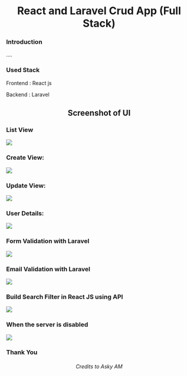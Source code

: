 <h1 align="center">React and Laravel Crud App (Full Stack)</h1>

### Introduction

<p align="justify">....</p>

### Used Stack
<p>Frontend : React js </p>
<p>Backend : Laravel </p>

<h2 align="center">Screenshot of UI</h2>

<h3>List View</h3>
<img src="https://user-images.githubusercontent.com/89337309/220360353-6a3217a6-b576-4714-b177-678e742be0b5.png">

<h3>Create View:</h3>
<img src="https://user-images.githubusercontent.com/89337309/220361001-f418777e-8d6b-4ed4-bf67-01c52727aa31.png">

<h3>Update View:</h3>
<img src="https://user-images.githubusercontent.com/89337309/220361427-2e09bd14-af5f-4554-bff1-172f281c071d.png">

<h3>User Details:</h3>
<img src="https://user-images.githubusercontent.com/89337309/220362459-0f460dd4-1509-4113-a647-a20c67fcdc22.png">

<h3>Form Validation with Laravel</h3>
<img src="https://user-images.githubusercontent.com/89337309/220362039-a4f423da-b3ee-4c90-bff6-469942ad8c12.png">

<h3>Email Validation with Laravel</h3>
<img src="https://user-images.githubusercontent.com/89337309/220362698-bb3e498f-bd98-4f97-a83b-124ab42a81dc.png">

<h3>Build Search Filter in React JS using API</h3>
<img src="https://user-images.githubusercontent.com/89337309/220363051-32ebf184-fe63-454a-a4ec-6dab8a109314.png">

<h3>When the server is disabled</h3>
<img src="https://user-images.githubusercontent.com/89337309/220363266-536d30fd-61a8-4385-94b5-2bf8d0709928.png">


<h3>Thank You</h3>

<h6 align="center">Credits to Asky AM</h6>


